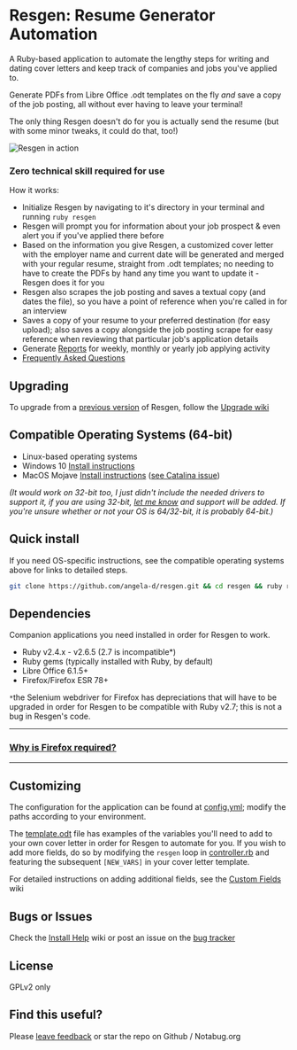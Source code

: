 # Resgen: Resume Generator Automation

A Ruby-based application to automate the lengthy steps for writing and dating cover letters and keep track of companies and jobs you've applied to.

Generate PDFs from Libre Office .odt templates on the fly *and* save a copy of the job posting, all without ever having to leave your terminal!

The only thing Resgen doesn't do for you is actually send the resume (but with some minor tweaks, it could do that, too!)

![Resgen in action](resgen.gif)

### Zero technical skill required for use
How it works:

- Initialize Resgen by navigating to it's directory in your terminal and running `ruby resgen`
- Resgen will prompt you for information about your job prospect &amp; even alert you if you've applied there before
- Based on the information you give Resgen, a customized cover letter with the employer name and current date will be generated and merged with your regular resume, straight from .odt templates; no needing to have to create the PDFs by hand any time you want to update it - Resgen does it for you
- Resgen also scrapes the job posting and saves a textual copy (and dates the  file), so you have a point of reference when you're called in for an interview
- Saves a copy of your resume to your preferred destination (for easy upload); also saves a copy alongside the job posting scrape for easy reference when reviewing that particular job's application details
- Generate [Reports](../../wiki/Reports) for weekly, monthly or yearly job applying activity
- [Frequently Asked Questions](../../wiki/FAQ)

## Upgrading
To upgrade from a [previous version](CHANGELOG.md) of Resgen, follow the [Upgrade wiki](../../wiki/Upgrading)

## Compatible Operating Systems (64-bit)
- Linux-based operating systems
- Windows 10 [Install instructions](../../wiki/Windows-Install)
- MacOS Mojave [Install instructions](../../wiki/Mac-Install) ([see Catalina issue](https://github.com/mozilla/geckodriver/releases/tag/v0.27.0))

*(It would work on 32-bit too, I just didn't include the needed drivers to support it, if you are using 32-bit, [let me know](../../issues) and support will be added.  If you're unsure whether or not your OS is 64/32-bit, it is probably 64-bit.)*

## Quick install
If you need OS-specific instructions, see the compatible operating systems above for links to detailed steps.
```bash
git clone https://github.com/angela-d/resgen.git && cd resgen && ruby resgen
```

## Dependencies
Companion applications you need installed in order for Resgen to work.

- Ruby v2.4.x - v2.6.5 (2.7 is incompatible*)
- Ruby gems (typically installed with Ruby, by default)
- Libre Office 6.1.5+
- Firefox/Firefox ESR 78+

`*`the Selenium webdriver for Firefox has depreciations that will have to be upgraded in order for Resgen to be compatible with Ruby v2.7; this is not a bug in Resgen's code.

***

### [Why is Firefox required?](../../wiki/Why-Firefox)

***

## Customizing

The configuration for the application can be found at [config.yml](config.yml); modify the paths according to your environment.

The [template.odt](templates/template.odt) file has examples of the variables you'll need to add to your own cover letter in order for Resgen to automate for you.  If you wish to add more fields, do so by modifying the `resgen` loop in [controller.rb](classes/controller.rb) and featuring the subsequent `[NEW_VARS]` in your cover letter template.

For detailed instructions on adding additional fields, see the [Custom Fields](../../wiki/Custom-Fields) wiki

## Bugs or Issues
Check the [Install Help](../../wiki/install-help) wiki or post an issue on the [bug tracker](../../issues)

## License
GPLv2 only

## Find this useful?
Please [leave feedback](../../issues) or star the repo on Github / Notabug.org
